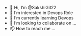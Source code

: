 - 👋 Hi, I’m @SakshiGit22
- 👀 I’m interested in Devops Role
- 🌱 I’m currently learning Devops
- 💞️ I’m looking to collaborate on ...
- 📫 How to reach me ...

<!---
SakshiGit22/SakshiGit22 is a ✨ special ✨ repository because its `README.md` (this file) appears on your GitHub profile.
You can click the Preview link to take a look at your changes.
--->
